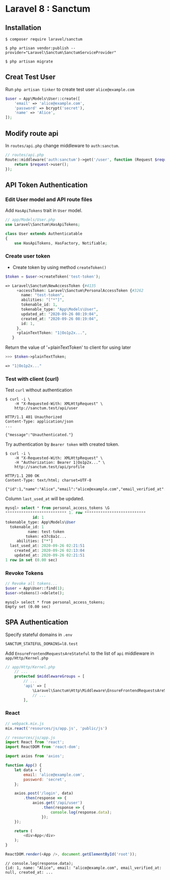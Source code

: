 # Laravel 8 : Sanctum

## Installation

```console
$ composer require laravel/sanctum

$ php artisan vendor:publish --provider="Laravel\Sanctum\SanctumServiceProvider"

$ php artisan migrate
```

## Creat Test User

Run `php artisan tinker` to create test user `alice@example.com`

```php
$user = App\Models\User::create([
    'email' => 'alice@example.com',
    'password' => bcrypt('secret'),
    'name' => 'Alice',
]);
```

## Modify route api

In `routes/api.php` change middleware to `auth:sanctum`.

```php
// routes/api.php
Route::middleware('auth:sanctum')->get('/user', function (Request $request) {
    return $request->user();
});
```

## API Token Authentication

### Edit User model and API route files

Add `HasApiTokens` trait in `User` model.

```php
// app/Models/User.php
use Laravel\Sanctum\HasApiTokens;

class User extends Authenticatable
{
    use HasApiTokens, HasFactory, Notifiable;
```

### Create user token

- Create token by using method `createToken()`

```php
$token = $user->createToken('test-token');

=> Laravel\Sanctum\NewAccessToken {#4135
     +accessToken: Laravel\Sanctum\PersonalAccessToken {#3262
       name: "test-token",
       abilities: "["*"]",
       tokenable_id: 1,
       tokenable_type: "App\Models\User",
       updated_at: "2020-09-26 08:19:04",
       created_at: "2020-09-26 08:19:04",
       id: 1,
     },
     +plainTextToken: "1|Oo1p2x...",
   }
```

Return the value of '+plainTextToken' to client for using later

```php
>>> $token->plainTextToken;

=> "1|Oo1p2x..."
```

### Test with client (curl)

Test `curl` without authentication

```console
$ curl -i \
    -H "X-Requested-With: XMLHttpRequest" \
    http://sanctum.test/api/user

HTTP/1.1 401 Unauthorized
Content-Type: application/json
...

{"message":"Unauthenticated."}
```

Try authentication by `Bearer token` with created token.

```console
$ curl -i \
    -H "X-Requested-With: XMLHttpRequest" \
    -H "Authorization: Bearer 1|Oo1p2x..." \
    http://sanctum.test/api/profile

HTTP/1.1 200 OK
Content-Type: text/html; charset=UTF-8

{"id":1,"name":"Alice","email":"alice@example.com","email_verified_at":null,"created_at":...
```

Column `last_used_at` will be updated.

```sql
mysql> select * from personal_access_tokens \G
*************************** 1. row ***************************
            id: 1
tokenable_type: App\Models\User
  tokenable_id: 1
          name: test-token
         token: e37c8a1c...
     abilities: ["*"]
  last_used_at: 2020-09-26 02:21:51
    created_at: 2020-09-26 02:13:04
    updated_at: 2020-09-26 02:21:51
1 row in set (0.00 sec)
```

### Revoke Tokens

```php
// Revoke all tokens...
$user = App\User::find(1);
$user->tokens()->delete();
```

```
mysql> select * from personal_access_tokens;
Empty set (0.00 sec)
```

## SPA Authentication

Specify stateful domains in `.env`

```
SANCTUM_STATEFUL_DOMAINS=l8.test
```

Add `EnsureFrontendRequestsAreStateful` to the list of `api` middleware in `app/Http/Kernel.php`

```php
// app/Http/Kernel.php
    // ...
    protected $middlewareGroups = [
        // ...
        'api' => [
            \Laravel\Sanctum\Http\Middleware\EnsureFrontendRequestsAreStateful::class,
            // ...
        ],
```

### React

```javascript
// webpack.mix.js
mix.react('resources/js/app.js', 'public/js')
```

```javascript
// resources/js/app.js
import React from 'react';
import ReactDOM from 'react-dom';

import axios from 'axios';

function App() {
    let data = {
        email: 'alice@example.com',
        password: 'secret',
    };

    axios.post('/login', data)
        .then(response => {
            axios.get('/api/user')
                .then(response => {
                    console.log(response.data);
                });
    });

    return (
        <div>App</div>
    );
}

ReactDOM.render(<App />, document.getElementById('root'));
```

```
// console.log(response.data);
{id: 1, name: "Alice", email: "alice@example.com", email_verified_at: null, created_at: ...
```
